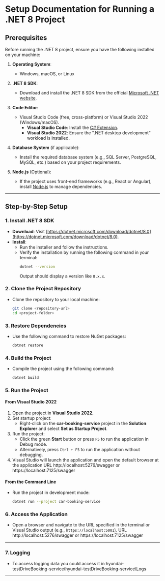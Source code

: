 # Setup Documentation for Running a .NET 8 Project

## Prerequisites

Before running the .NET 8 project, ensure you have the following installed on your machine:

1. **Operating System**:
   - Windows, macOS, or Linux

2. **.NET 8 SDK**:
   - Download and install the .NET 8 SDK from the official [Microsoft .NET website](https://dotnet.microsoft.com/).

3. **Code Editor**:
   - Visual Studio Code (free, cross-platform) or Visual Studio 2022 (Windows/macOS).
     - **Visual Studio Code**: Install the [C# Extension](https://marketplace.visualstudio.com/items?itemName=ms-dotnettools.csharp).
     - **Visual Studio 2022**: Ensure the ".NET desktop development" workload is installed.

4. **Database System** (if applicable):
   - Install the required database system (e.g., SQL Server, PostgreSQL, MySQL, etc.) based on your project requirements.

5. **Node.js** (Optional):
   - If the project uses front-end frameworks (e.g., React or Angular), install [Node.js](https://nodejs.org/) to manage dependencies.

---

## Step-by-Step Setup

### 1. Install .NET 8 SDK
- **Download**: Visit [https://dotnet.microsoft.com/download/dotnet/8.0](https://dotnet.microsoft.com/download/dotnet/8.0).
- **Install**:
  - Run the installer and follow the instructions.
  - Verify the installation by running the following command in your terminal:
    ```bash
    dotnet --version
    ```
    Output should display a version like `8.x.x`.

### 2. Clone the Project Repository
- Clone the repository to your local machine:
  ```bash
  git clone <repository-url>
  cd <project-folder>
  ```

### 3. Restore Dependencies
- Use the following command to restore NuGet packages:
  ```bash
  dotnet restore
  ```

### 4. Build the Project
- Compile the project using the following command:
  ```bash
  dotnet build
  ```

### 5. Run the Project
#### From Visual Studio 2022
1. Open the project in **Visual Studio 2022**.
2. Set startup project:
   - Right-click on the **car-booking-service** project in the **Solution Explorer** and select **Set as Startup Project**.
3. Run the project:
   - Click the green **Start** button or press `F5` to run the application in Debug mode.
   - Alternatively, press `Ctrl + F5` to run the application without debugging.
4. Visual Studio will launch the application and open the default browser at the application URL http://localhost:5276/swagger or https://localhost:7125/swagger

#### From the Command Line
- Run the project in development mode:
  ```bash
  dotnet run --project car-booking-service
  ```

### 6. Access the Application
- Open a browser and navigate to the URL specified in the terminal or Visual Studio output (e.g., `https://localhost:5001`).
URL http://localhost:5276/swagger or https://localhost:7125/swagger
---

### 7. Logging
- To access logging data you could access it in hyundai-testDriveBooking-service\hyundai-testDriveBooking-service\Logs

---
